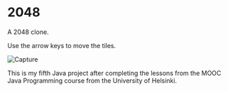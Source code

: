 # 2048

A 2048 clone.

Use the arrow keys to move the tiles.

![Capture](https://user-images.githubusercontent.com/114260075/194480900-9ffa260e-96a9-4164-9aaa-7a4803e0e211.PNG)

This is my fifth Java project after completing the lessons from the MOOC Java Programming course from the University of Helsinki.
